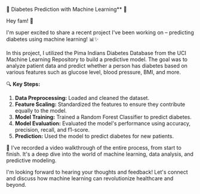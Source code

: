 
🌟 Diabetes Prediction with Machine Learning** 🌟

Hey fam! 👋

I'm super excited to share a recent project I've been working on – predicting diabetes using machine learning! 📊✨

In this project, I utilized the Pima Indians Diabetes Database from the UCI Machine Learning Repository to build a predictive model. The goal was to analyze patient data and predict whether a person has diabetes based on various features such as glucose level, blood pressure, BMI, and more.

🔍 **Key Steps:**
1. **Data Preprocessing:** Loaded and cleaned the dataset.
2. **Feature Scaling:** Standardized the features to ensure they contribute equally to the model.
3. **Model Training:** Trained a Random Forest Classifier to predict diabetes.
4. **Model Evaluation:** Evaluated the model's performance using accuracy, precision, recall, and f1-score.
5. **Prediction:** Used the model to predict diabetes for new patients.

🎥 I've recorded a video walkthrough of the entire process, from start to finish. It's a deep dive into the world of machine learning, data analysis, and predictive modeling.


I'm looking forward to hearing your thoughts and feedback! Let's connect and discuss how machine learning can revolutionize healthcare and beyond.


